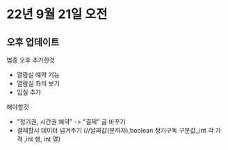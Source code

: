 # 22년 9월 21일 오전

## 오후 업데이트


범종 오후 추가한것

- 열람실 예약 기능
- 열람실 좌석 보기
- 입실 추가


해야할것

- "정기권, 시간권 예약" -> "결제" 글 바꾸기
- 결제할시 데이터 넘겨주기 (//날짜값(분까지),boolean 정기구독 구분값,,int 각 가격 ,int 행, int 열)

